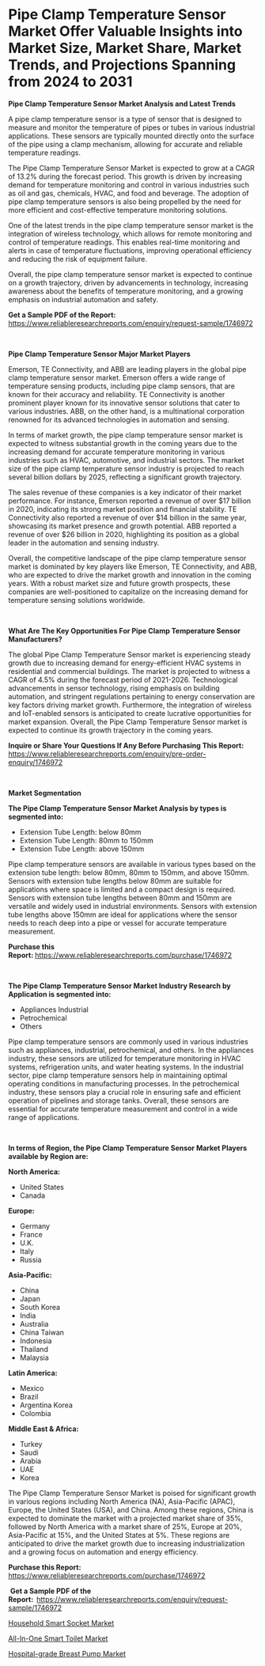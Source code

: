 <p><h1>Pipe Clamp Temperature Sensor Market Offer Valuable Insights into Market Size, Market Share, Market Trends, and Projections Spanning from 2024 to 2031</h1></p><p><strong>Pipe Clamp Temperature Sensor Market Analysis and Latest Trends</strong></p>
<p><p>A pipe clamp temperature sensor is a type of sensor that is designed to measure and monitor the temperature of pipes or tubes in various industrial applications. These sensors are typically mounted directly onto the surface of the pipe using a clamp mechanism, allowing for accurate and reliable temperature readings.</p><p>The Pipe Clamp Temperature Sensor Market is expected to grow at a CAGR of 13.2% during the forecast period. This growth is driven by increasing demand for temperature monitoring and control in various industries such as oil and gas, chemicals, HVAC, and food and beverage. The adoption of pipe clamp temperature sensors is also being propelled by the need for more efficient and cost-effective temperature monitoring solutions.</p><p>One of the latest trends in the pipe clamp temperature sensor market is the integration of wireless technology, which allows for remote monitoring and control of temperature readings. This enables real-time monitoring and alerts in case of temperature fluctuations, improving operational efficiency and reducing the risk of equipment failure.</p><p>Overall, the pipe clamp temperature sensor market is expected to continue on a growth trajectory, driven by advancements in technology, increasing awareness about the benefits of temperature monitoring, and a growing emphasis on industrial automation and safety.</p></p>
<p><strong>Get a Sample PDF of the Report:&nbsp;</strong> <a href="https://www.reliableresearchreports.com/enquiry/request-sample/1746972">https://www.reliableresearchreports.com/enquiry/request-sample/1746972</a></p>
<p>&nbsp;</p>
<p><strong>Pipe Clamp Temperature Sensor Major Market Players</strong></p>
<p><p>Emerson, TE Connectivity, and ABB are leading players in the global pipe clamp temperature sensor market. Emerson offers a wide range of temperature sensing products, including pipe clamp sensors, that are known for their accuracy and reliability. TE Connectivity is another prominent player known for its innovative sensor solutions that cater to various industries. ABB, on the other hand, is a multinational corporation renowned for its advanced technologies in automation and sensing.</p><p>In terms of market growth, the pipe clamp temperature sensor market is expected to witness substantial growth in the coming years due to the increasing demand for accurate temperature monitoring in various industries such as HVAC, automotive, and industrial sectors. The market size of the pipe clamp temperature sensor industry is projected to reach several billion dollars by 2025, reflecting a significant growth trajectory.</p><p>The sales revenue of these companies is a key indicator of their market performance. For instance, Emerson reported a revenue of over $17 billion in 2020, indicating its strong market position and financial stability. TE Connectivity also reported a revenue of over $14 billion in the same year, showcasing its market presence and growth potential. ABB reported a revenue of over $26 billion in 2020, highlighting its position as a global leader in the automation and sensing industry.</p><p>Overall, the competitive landscape of the pipe clamp temperature sensor market is dominated by key players like Emerson, TE Connectivity, and ABB, who are expected to drive the market growth and innovation in the coming years. With a robust market size and future growth prospects, these companies are well-positioned to capitalize on the increasing demand for temperature sensing solutions worldwide.</p></p>
<p>&nbsp;</p>
<p><strong>What Are The Key Opportunities For Pipe Clamp Temperature Sensor Manufacturers?</strong></p>
<p><p>The global Pipe Clamp Temperature Sensor market is experiencing steady growth due to increasing demand for energy-efficient HVAC systems in residential and commercial buildings. The market is projected to witness a CAGR of 4.5% during the forecast period of 2021-2026. Technological advancements in sensor technology, rising emphasis on building automation, and stringent regulations pertaining to energy conservation are key factors driving market growth. Furthermore, the integration of wireless and IoT-enabled sensors is anticipated to create lucrative opportunities for market expansion. Overall, the Pipe Clamp Temperature Sensor market is expected to continue its growth trajectory in the coming years.</p></p>
<p><strong>Inquire or Share Your Questions If Any Before Purchasing This Report:</strong> <a href="https://www.reliableresearchreports.com/enquiry/pre-order-enquiry/1746972">https://www.reliableresearchreports.com/enquiry/pre-order-enquiry/1746972</a></p>
<p>&nbsp;</p>
<p><strong>Market Segmentation</strong></p>
<p><strong>The Pipe Clamp Temperature Sensor Market Analysis by types is segmented into:</strong></p>
<p><ul><li>Extension Tube Length: below 80mm</li><li>Extension Tube Length: 80mm to 150mm</li><li>Extension Tube Length: above 150mm</li></ul></p>
<p><p>Pipe clamp temperature sensors are available in various types based on the extension tube length: below 80mm, 80mm to 150mm, and above 150mm. Sensors with extension tube lengths below 80mm are suitable for applications where space is limited and a compact design is required. Sensors with extension tube lengths between 80mm and 150mm are versatile and widely used in industrial environments. Sensors with extension tube lengths above 150mm are ideal for applications where the sensor needs to reach deep into a pipe or vessel for accurate temperature measurement.</p></p>
<p><strong>Purchase this Report:&nbsp;</strong><a href="https://www.reliableresearchreports.com/purchase/1746972">https://www.reliableresearchreports.com/purchase/1746972</a></p>
<p>&nbsp;</p>
<p><strong>The Pipe Clamp Temperature Sensor Market Industry Research by Application is segmented into:</strong></p>
<p><ul><li>Appliances Industrial</li><li>Petrochemical</li><li>Others</li></ul></p>
<p><p>Pipe clamp temperature sensors are commonly used in various industries such as appliances, industrial, petrochemical, and others. In the appliances industry, these sensors are utilized for temperature monitoring in HVAC systems, refrigeration units, and water heating systems. In the industrial sector, pipe clamp temperature sensors help in maintaining optimal operating conditions in manufacturing processes. In the petrochemical industry, these sensors play a crucial role in ensuring safe and efficient operation of pipelines and storage tanks. Overall, these sensors are essential for accurate temperature measurement and control in a wide range of applications.</p></p>
<p>&nbsp;</p>
<p><strong>In terms of Region, the Pipe Clamp Temperature Sensor Market Players available by Region are:</strong></p>
<p>
    <p> <strong> North America: </strong>
        <ul>
            <li>United States</li>
            <li>Canada</li>
        </ul>
        </p> 
    <p> <strong> Europe: </strong>
        <ul>
            <li>Germany</li>
            <li>France</li>
            <li>U.K.</li>
            <li>Italy</li>
            <li>Russia</li>
        </ul>
        </p> 
    <p> <strong> Asia-Pacific: </strong>
        <ul>
            <li>China</li>
            <li>Japan</li>
            <li>South Korea</li>
            <li>India</li>
            <li>Australia</li>
            <li>China Taiwan</li>
            <li>Indonesia</li>
            <li>Thailand</li>
            <li>Malaysia</li>
        </ul>
        </p> 
    <p> <strong> Latin America: </strong>
        <ul>
            <li>Mexico</li>
            <li>Brazil</li>
            <li>Argentina Korea</li>
            <li>Colombia</li>
        </ul>
        </p> 
    <p> <strong> Middle East & Africa: </strong>
        <ul>
            <li>Turkey</li>
            <li>Saudi</li>
            <li>Arabia</li>
            <li>UAE</li>
            <li>Korea</li>
        </ul>
    </p>
    </p>
<p><p>The Pipe Clamp Temperature Sensor Market is poised for significant growth in various regions including North America (NA), Asia-Pacific (APAC), Europe, the United States (USA), and China. Among these regions, China is expected to dominate the market with a projected market share of 35%, followed by North America with a market share of 25%, Europe at 20%, Asia-Pacific at 15%, and the United States at 5%. These regions are anticipated to drive the market growth due to increasing industrialization and a growing focus on automation and energy efficiency.</p></p>
<p><strong>Purchase this Report: </strong><a href="https://www.reliableresearchreports.com/purchase/1746972">https://www.reliableresearchreports.com/purchase/1746972</a></p>
<p>&nbsp;<strong>Get a Sample PDF of the Report:&nbsp;&nbsp;</strong><a href="https://www.reliableresearchreports.com/enquiry/request-sample/1746972">https://www.reliableresearchreports.com/enquiry/request-sample/1746972</a></p>
<p><strong></strong></p>
<p><p><a href="https://github.com/FassouRP/Market-Research-Report-List-3/blob/main/household-smart-socket-market.md">Household Smart Socket Market</a></p><p><a href="https://github.com/jaidynmorantestelletmjzya/Market-Research-Report-List-2/blob/main/all-in-one-smart-toilet-market.md">All-In-One Smart Toilet Market</a></p><p><a href="https://github.com/ruddyyedelwadw/Market-Research-Report-List-1/blob/main/hospital-grade-breast-pump-market.md">Hospital-grade Breast Pump Market</a></p></p>